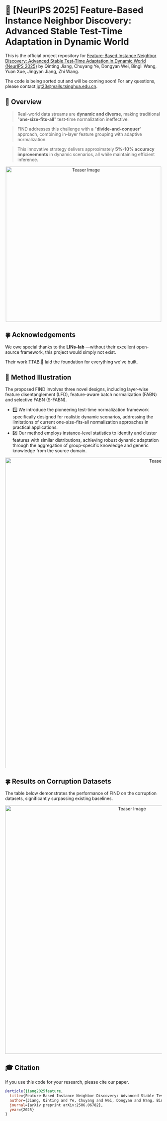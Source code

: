 # 🐳 [NeurIPS 2025] Feature-Based Instance Neighbor Discovery: Advanced Stable Test-Time Adaptation in Dynamic World

This is the official project repository for [Feature-Based Instance Neighbor Discovery: Advanced Stable Test-Time Adaptation in Dynamic World (NeurIPS 2025)](https://arxiv.org/abs/2506.06782) by Qinting Jiang, Chuyang Ye, Dongyan Wei, Bingli Wang, Yuan Xue, Jingyan Jiang, Zhi Wang.

The code is being sorted out and will be coming soon! For any questions, please contact jqt23@mails.tsinghua.edu.cn.


## 🚀 Overview

>  Real-world data streams are **dynamic and diverse**, making traditional "**one-size-fits-all**" test-time normalization ineffective.

>  FIND addresses this challenge with a "**divide-and-conquer**" approach, combining in-layer feature grouping with adaptive normalization.

>  This innovative strategy delivers approximately **5%-10% accuracy improvements** in dynamic scenarios, all while maintaining efficient inference.

<div align="center">
  <img src="https://github.com/Peanut-255/image-hosting/blob/main/NIPS-Overview.png" alt="Teaser Image" width="500">
</div>

## 🍀 Acknowledgements

We owe special thanks to the **LINs-lab** —without their excellent open-source framework, this project would simply not exist.

Their work [TTAB 🔗](https://github.com/LINs-lab/ttab) laid the foundation for everything we've built.


## 🐚 Method Illustration

The proposed FIND involves three novel designs, including layer-wise feature disentanglement (LFD), feature-aware batch normalization (FABN) and selective FABN (S-FABN).

* 1️⃣ We introduce the pioneering test-time normalization framework specifically designed for realistic dynamic scenarios, addressing the limitations of current one-size-fits-all normalization approaches in practical applications.
* 2️⃣ Our method employs instance-level statistics to identify and cluster features with similar distributions, achieving robust dynamic adaptation through the aggregation of group-specific knowledge and generic knowledge from the source domain.
  
<div align="center">
  <img src="https://github.com/Peanut-255/image-hosting/blob/main/NIPS-method.png?raw=true" alt="Teaser Image" width="1000">
</div>

## 🍀 Results on Corruption Datasets

The table below demonstrates the performance of FIND on the corruption datasets, significantly surpassing existing baselines.

<div align="center">
  <img src="https://github.com/Peanut-255/image-hosting/blob/main/results.png?raw=true" alt="Teaser Image" width="800">
</div>



## 🎓 Citation

If you use this code for your research, please cite our paper.

```bibtex
@article{jiang2025feature,
  title={Feature-Based Instance Neighbor Discovery: Advanced Stable Test-Time Adaptation in Dynamic World},
  author={Jiang, Qinting and Ye, Chuyang and Wei, Dongyan and Wang, Bingli and Xue, Yuan and Jiang, Jingyan and Wang, Zhi},
  journal={arXiv preprint arXiv:2506.06782},
  year={2025}
}
```
